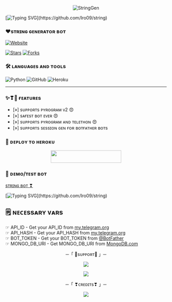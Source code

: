 <p align="center">
  <img src="https://telegra.ph/file/102e741cfaa429587f807.jpg" alt="StringGen">
</p>

[![Typing SVG](https://readme-typing-svg.herokuapp.com/?lines=WELCOME+TO+IRO+STRING+GENERATOR+BOT+****)](https://github.com/Iro09/string)

###  ❤️sᴛʀɪɴɢ ɢᴇɴᴇʀᴀᴛᴏʀ ʙᴏᴛ
  <a href="https://github.com/Iro09"><img alt="Website" src="https://img.shields.io/badge/𝙋𝙄𝙆𝘼𝘾𝙃𝙐-blue"></a>
 
[![Stars](https://img.shields.io/github/stars/Iro09/string?style=social)](https://github.com/Iro09/string/stargazers)
  [![Forks](https://img.shields.io/github/forks/Iro09/string?style=social)](https://github.com/Iro09/string/fork)

### 🛠️ ʟᴀɴɢᴜᴀɢᴇs ᴀɴᴅ ᴛᴏᴏʟs

  ![Python](https://img.shields.io/badge/Python-3776AB?style=for-the-badge&logo=python&logoColor=white)
  ![GitHub](https://img.shields.io/badge/GitHub-100000?style=for-the-badge&logo=github&logoColor=white)
  ![Heroku](https://img.shields.io/badge/Heroku-430098?style=for-the-badge&logo=heroku&logoColor=white)

----
 
### ✨❣🥀 ғᴇᴀᴛᴜʀᴇs

- [»] sᴜᴩᴩᴏʀᴛs ᴩʏʀᴏɢʀᴀᴍ ᴠ2 😍
- [»] sᴀғᴇsᴛ ʙᴏᴛ ᴇᴠᴇʀ 😍
- [»] sᴜᴩᴩᴏʀᴛs ᴩʏʀᴏɢʀᴀᴍ ᴀɴᴅ ᴛᴇʟᴇᴛʜᴏɴ 😍
- [»] sᴜᴩᴩᴏʀᴛs sᴇssɪᴏɴ ɢᴇɴ ғᴏʀ ʙᴏᴛғᴀᴛʜᴇʀ ʙᴏᴛs

### 🚀 ᴅᴇᴘʟᴏʏ ᴛᴏ ʜᴇʀᴏᴋᴜ
  
  <p align="center"><a href="https://dashboard.heroku.com/new?template=https://github.com/Iro09/string"> <img src="https://img.shields.io/badge/Deploy%20To%20Heroku-black?style=for-the-badge&logo=heroku" width="220" height="38.45"/></a></p>



### 🥰 ᴅᴇᴍᴏ/ᴛᴇsᴛ ʙᴏᴛ
  
  [sᴛʀɪɴɢ ʙᴏᴛ ❣](https://telegram.me/Iro_string_bot)


[![Typing SVG](https://readme-typing-svg.herokuapp.com/?lines=ATLEAST+GIVE+A+STAR+AND+FORK+THE+REPO+****)](https://github.com/Iro09/string)


## 🗒️ ɴᴇᴄᴇssᴀʀʏ ᴠᴀʀs

☞ API_ID - Get your API_ID from [my.telegram.org](https://my.telegram.org/apps)<br>
☞ API_HASH - Get your API_HASH from [my.telegram.org](https://my.telegram.org/apps)<br>
☞ BOT_TOKEN - Get your BOT_TOKEN from [@BotFather](https://t.me/BotFather)<br>
☞ MONGO_DB_URI - Get MONGO_DB_URI from [MongoDB.com](https://cloud.mongodb.com)<br>


<p align="center">
    ─「 🥀sᴜᴩᴩᴏʀᴛ🥀 」─
</p>

</h3>
<p align="center">
<a href="https://telegram.me/iro_x_support"><img src="https://img.shields.io/badge/-Support%20Group-blue.svg?style=for-the-badge&logo=Telegram"></a>
</p>
<p align="center">
<a href="https://telegram.me/iro_bot_support"><img src="https://img.shields.io/badge/-Support%20Channel-blue.svg?style=for-the-badge&logo=Telegram"></a>
</p>
<p align="center">
    ─「 ❣ᴄʀᴇᴅɪᴛs❣ 」─
</p>
<p align="center">
<a href="https://telegram.me/pikk_u"><img src="https://img.shields.io/badge/-𝙋𝙞𝙠𝙖𝙘𝙝𝙪-blue.svg?style=for-the-badge&logo=Telegram"></a>
</p>
